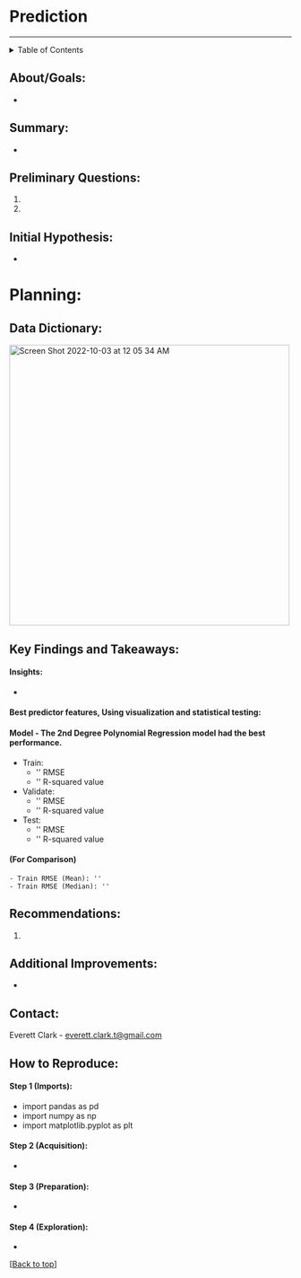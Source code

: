 # Prediction
--------------
<!-- TABLE OF CONTENTS -->
<details>
  <summary>Table of Contents</summary>
  <ol>
    <li><a href="#about">About</a>
    <li><a href="#summary">Summary</a></li>
    <li><a href="#preliminary-questions">Questions</a></li>
    <li><a href="#planning">Planning</a></li>
    <li><a href="#data-dictionary">Data Dictionary</a></li>
    <li><a href="#Key-Findings-and-Takeaways">Key Findings and Takeaways</a></li>
    <li><a href="#recommendations">Recommendations</a></li>
    <li><a href="#additional-improvements">Additional Improvements</a></li>
    <li><a href="#contact">Contact</a></li>
    <li><a href="#how-to-reproduce">How to Reproduce</a></li>
  </ol>
</details>
    
## About/Goals:
- 

## Summary:
- 

## Preliminary Questions:
  1.  
  1. 

## Initial Hypothesis:
  -

# Planning:

## Data Dictionary:
<img width="500" alt="Screen Shot 2022-10-03 at 12 05 34 AM" src="https://user-images.githubusercontent.com/98612085/193505087-ac170917-e074-4f05-9025-dbd33a290dd7.png">

## Key Findings and Takeaways:

#### Insights:
- 

#### Best predictor features, Using visualization and statistical testing:


#### Model - The 2nd Degree Polynomial Regression model had the best performance.

- Train: 
  - '' RMSE
  - '' R-squared value
- Validate: 
  - '' RMSE
  - '' R-squared value
- Test: 
  - '' RMSE
  - '' R-squared value

#### (For Comparison)
    - Train RMSE (Mean): ''
    - Train RMSE (Median): ''
  
## Recommendations:
  1. 

## Additional Improvements:
-

## Contact:
Everett Clark - everett.clark.t@gmail.com

## How to Reproduce:

#### Step 1 (Imports):  
- import pandas as pd
- import numpy as np
- import matplotlib.pyplot as plt

#### Step 2 (Acquisition):  
- 

#### Step 3 (Preparation):  
- 

#### Step 4 (Exploration):
- 


[[Back to top](#top)]
